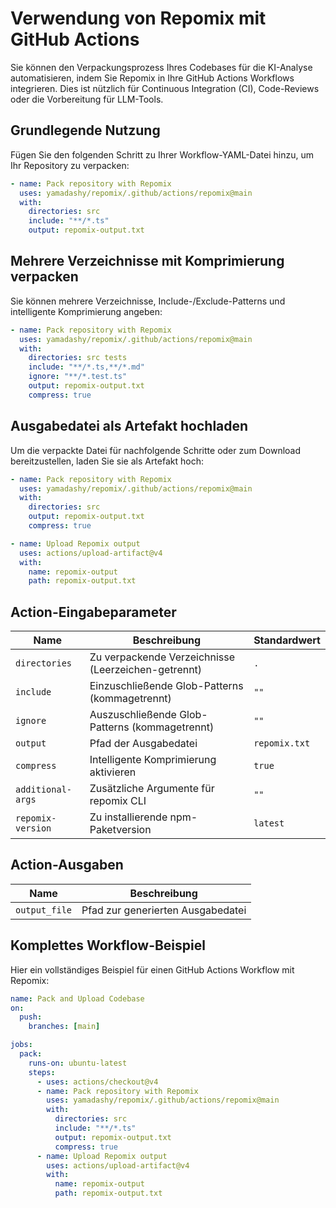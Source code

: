 # Verwendung von Repomix mit GitHub Actions

Sie können den Verpackungsprozess Ihres Codebases für die KI-Analyse automatisieren, indem Sie Repomix in Ihre GitHub Actions Workflows integrieren. Dies ist nützlich für Continuous Integration (CI), Code-Reviews oder die Vorbereitung für LLM-Tools.

## Grundlegende Nutzung

Fügen Sie den folgenden Schritt zu Ihrer Workflow-YAML-Datei hinzu, um Ihr Repository zu verpacken:

```yaml
- name: Pack repository with Repomix
  uses: yamadashy/repomix/.github/actions/repomix@main
  with:
    directories: src
    include: "**/*.ts"
    output: repomix-output.txt
```

## Mehrere Verzeichnisse mit Komprimierung verpacken

Sie können mehrere Verzeichnisse, Include-/Exclude-Patterns und intelligente Komprimierung angeben:

```yaml
- name: Pack repository with Repomix
  uses: yamadashy/repomix/.github/actions/repomix@main
  with:
    directories: src tests
    include: "**/*.ts,**/*.md"
    ignore: "**/*.test.ts"
    output: repomix-output.txt
    compress: true
```

## Ausgabedatei als Artefakt hochladen

Um die verpackte Datei für nachfolgende Schritte oder zum Download bereitzustellen, laden Sie sie als Artefakt hoch:

```yaml
- name: Pack repository with Repomix
  uses: yamadashy/repomix/.github/actions/repomix@main
  with:
    directories: src
    output: repomix-output.txt
    compress: true

- name: Upload Repomix output
  uses: actions/upload-artifact@v4
  with:
    name: repomix-output
    path: repomix-output.txt
```

## Action-Eingabeparameter

| Name               | Beschreibung                                 | Standardwert      |
|--------------------|----------------------------------------------|-------------------|
| `directories`      | Zu verpackende Verzeichnisse (Leerzeichen-getrennt) | `.`         |
| `include`          | Einzuschließende Glob-Patterns (kommagetrennt) | `""`         |
| `ignore`           | Auszuschließende Glob-Patterns (kommagetrennt) | `""`         |
| `output`           | Pfad der Ausgabedatei                         | `repomix.txt`     |
| `compress`         | Intelligente Komprimierung aktivieren          | `true`            |
| `additional-args`  | Zusätzliche Argumente für repomix CLI          | `""`         |
| `repomix-version`  | Zu installierende npm-Paketversion             | `latest`          |

## Action-Ausgaben

| Name          | Beschreibung                        |
|---------------|-------------------------------------|
| `output_file` | Pfad zur generierten Ausgabedatei    |

## Komplettes Workflow-Beispiel

Hier ein vollständiges Beispiel für einen GitHub Actions Workflow mit Repomix:

```yaml
name: Pack and Upload Codebase
on:
  push:
    branches: [main]

jobs:
  pack:
    runs-on: ubuntu-latest
    steps:
      - uses: actions/checkout@v4
      - name: Pack repository with Repomix
        uses: yamadashy/repomix/.github/actions/repomix@main
        with:
          directories: src
          include: "**/*.ts"
          output: repomix-output.txt
          compress: true
      - name: Upload Repomix output
        uses: actions/upload-artifact@v4
        with:
          name: repomix-output
          path: repomix-output.txt
``` 
